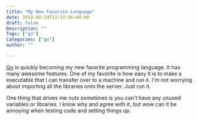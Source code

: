 ```yaml
---
title: "My New Favorite Language"
date: 2018-06-29T13:37:56-04:00
draft: false
Description: ""
Tags: ["go"]
Categories: ["go"]
author: ""

--- 
```


[Go](https://golang.org/) is quickly becoming my new favorite programming language.  It has many awesome features. One of my favorite is how easy it is to make a executable that I can transfer over to a machine and run it.  I'm not worrying about importing all the libraries onto the server.  Just run it.

One thing that drives me nuts sometimes is you can't have any unused variables or libraries. I know why and agree with it, but wow can it be annoying when testing code and setting things up.